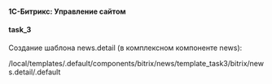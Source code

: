 #### 1С-Битрикс: Управление сайтом
#### task_3

Создание шаблона news.detail (в комплексном компоненте news):

/local/templates/.default/components/bitrix/news/template_task3/bitrix/news.detail/.default